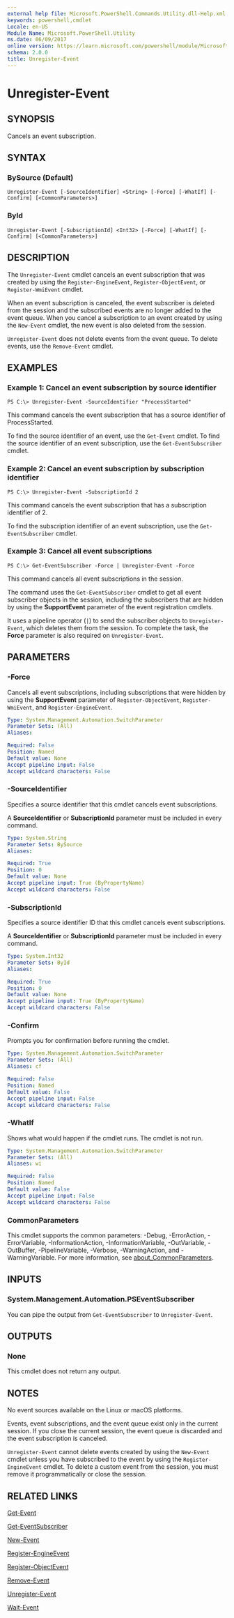 ```yaml
---
external help file: Microsoft.PowerShell.Commands.Utility.dll-Help.xml
keywords: powershell,cmdlet
Locale: en-US
Module Name: Microsoft.PowerShell.Utility
ms.date: 06/09/2017
online version: https://learn.microsoft.com/powershell/module/Microsoft.PowerShell.Utility/unregister-event?view=powershell-6&WT.mc_id=ps-gethelp
schema: 2.0.0
title: Unregister-Event
---
```


# Unregister-Event

## SYNOPSIS
Cancels an event subscription.

## SYNTAX

### BySource (Default)

```
Unregister-Event [-SourceIdentifier] <String> [-Force] [-WhatIf] [-Confirm] [<CommonParameters>]
```

### ById

```
Unregister-Event [-SubscriptionId] <Int32> [-Force] [-WhatIf] [-Confirm] [<CommonParameters>]
```

## DESCRIPTION

The `Unregister-Event` cmdlet cancels an event subscription that was created by using the
`Register-EngineEvent`, `Register-ObjectEvent`, or `Register-WmiEvent` cmdlet.

When an event subscription is canceled, the event subscriber is deleted from the session and the
subscribed events are no longer added to the event queue. When you cancel a subscription to an event
created by using the `New-Event` cmdlet, the new event is also deleted from the session.

`Unregister-Event` does not delete events from the event queue. To delete events, use the
`Remove-Event` cmdlet.

## EXAMPLES

### Example 1: Cancel an event subscription by source identifier

```
PS C:\> Unregister-Event -SourceIdentifier "ProcessStarted"
```

This command cancels the event subscription that has a source identifier of ProcessStarted.

To find the source identifier of an event, use the `Get-Event` cmdlet. To find the source identifier
of an event subscription, use the `Get-EventSubscriber` cmdlet.

### Example 2: Cancel an event subscription by subscription identifier

```
PS C:\> Unregister-Event -SubscriptionId 2
```

This command cancels the event subscription that has a subscription identifier of 2.

To find the subscription identifier of an event subscription, use the `Get-EventSubscriber` cmdlet.

### Example 3: Cancel all event subscriptions

```
PS C:\> Get-EventSubscriber -Force | Unregister-Event -Force
```

This command cancels all event subscriptions in the session.

The command uses the `Get-EventSubscriber` cmdlet to get all event subscriber objects in the
session, including the subscribers that are hidden by using the **SupportEvent** parameter of the
event registration cmdlets.

It uses a pipeline operator (`|`) to send the subscriber objects to `Unregister-Event`, which
deletes them from the session. To complete the task, the **Force** parameter is also required on
`Unregister-Event`.

## PARAMETERS

### -Force

Cancels all event subscriptions, including subscriptions that were hidden by using the
**SupportEvent** parameter of `Register-ObjectEvent`, `Register-WmiEvent`, and
`Register-EngineEvent`.

```yaml
Type: System.Management.Automation.SwitchParameter
Parameter Sets: (All)
Aliases:

Required: False
Position: Named
Default value: None
Accept pipeline input: False
Accept wildcard characters: False
```

### -SourceIdentifier

Specifies a source identifier that this cmdlet cancels event subscriptions.

A **SourceIdentifier** or **SubscriptionId** parameter must be included in every command.

```yaml
Type: System.String
Parameter Sets: BySource
Aliases:

Required: True
Position: 0
Default value: None
Accept pipeline input: True (ByPropertyName)
Accept wildcard characters: False
```

### -SubscriptionId

Specifies a source identifier ID that this cmdlet cancels event subscriptions.

A **SourceIdentifier** or **SubscriptionId** parameter must be included in every command.

```yaml
Type: System.Int32
Parameter Sets: ById
Aliases:

Required: True
Position: 0
Default value: None
Accept pipeline input: True (ByPropertyName)
Accept wildcard characters: False
```

### -Confirm

Prompts you for confirmation before running the cmdlet.

```yaml
Type: System.Management.Automation.SwitchParameter
Parameter Sets: (All)
Aliases: cf

Required: False
Position: Named
Default value: False
Accept pipeline input: False
Accept wildcard characters: False
```

### -WhatIf

Shows what would happen if the cmdlet runs. The cmdlet is not run.

```yaml
Type: System.Management.Automation.SwitchParameter
Parameter Sets: (All)
Aliases: wi

Required: False
Position: Named
Default value: False
Accept pipeline input: False
Accept wildcard characters: False
```

### CommonParameters

This cmdlet supports the common parameters: -Debug, -ErrorAction, -ErrorVariable,
-InformationAction, -InformationVariable, -OutVariable, -OutBuffer, -PipelineVariable, -Verbose,
-WarningAction, and -WarningVariable. For more information, see
[about_CommonParameters](https://go.microsoft.com/fwlink/?LinkID=113216).

## INPUTS

### System.Management.Automation.PSEventSubscriber

You can pipe the output from `Get-EventSubscriber` to `Unregister-Event`.

## OUTPUTS

### None

This cmdlet does not return any output.

## NOTES

No event sources available on the Linux or macOS platforms.

Events, event subscriptions, and the event queue exist only in the current session. If you close the
current session, the event queue is discarded and the event subscription is canceled.

`Unregister-Event` cannot delete events created by using the `New-Event` cmdlet unless you have
subscribed to the event by using the `Register-EngineEvent` cmdlet. To delete a custom event from
the session, you must remove it programmatically or close the session.

## RELATED LINKS

[Get-Event](Get-Event.md)

[Get-EventSubscriber](Get-EventSubscriber.md)

[New-Event](New-Event.md)

[Register-EngineEvent](Register-EngineEvent.md)

[Register-ObjectEvent](Register-ObjectEvent.md)

[Remove-Event](Remove-Event.md)

[Unregister-Event](Unregister-Event.md)

[Wait-Event](Wait-Event.md)
